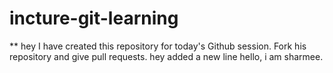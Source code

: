 # incture-git-learning

** hey I have created this repository for today's Github session. Fork his repository and give pull requests.
hey added a new line
hello, i am sharmee.
